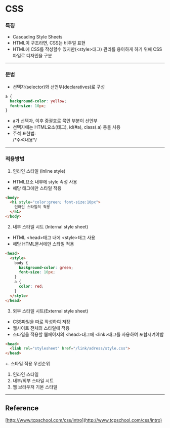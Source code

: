 # CSS

### 특징
- Cascading Style Sheets
- HTML이 구조라면, CSS는 비주얼 표현
- HTML에 CSS를 작성할수 있지만(\<style>태그) 관리를 용이하게 하기 위해 CSS파일로 디자인을 구분
---

### 문법
- 선택자(selector)와 선언부(declaratives)로 구성
```CSS
a {
  background-color: yellow;
  font-size: 10px;
}
```
- a가 선택자, 이후 중괄호로 묶인 부분이 선언부
- 선택자에는 HTML요소(태그), id(#a), class(.a) 등을 사용
- 주석 표현법:  
/*주석내용\*/  
---

### 적용방법
1. 인라인 스타일 (Inline style)
- HTML요소 내부에 style 속성 사용
- 해당 태그에만 스타일 적용
```HTML
<body>
  <h1 style="color:green; font-size:10px">
    인라인 스타일의 적용
  </h1>
</body>
```
2. 내부 스타일 시트 (Internal style sheet)
- HTML \<head>태그 내에 \<style>태그 사용
- 해당 HTML문서에만 스타일 적용
```HTML
<head>
  <style>
    body {
      background-color: green;
      font-size: 10px;
    }
    a {
      color: red;
    }
  </style>
</head>
```
3. 외부 스타일 시트(External style sheet)
- CSS파일을 따로 작성하여 저장
- 웹사이트 전체의 스타일에 적용
- 스타일을 적용할 웹페이지의 \<head>태그에 \<link>태그를 사용하여 포함시켜야함
```HTML
<head>
  <link rel="stylesheet" href="/link/adress/style.css">
</head>
```
+. 스타일 적용 우선순위  
1. 인라인 스타일
2. 내부/외부 스타일 시트
3. 웹 브라우저 기본 스타일
---

## Reference
[http://www.tcpschool.com/css/intro](http://www.tcpschool.com/css/intro)
